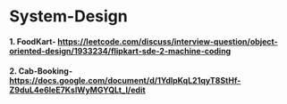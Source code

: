 # System-Design
#### 1. FoodKart- https://leetcode.com/discuss/interview-question/object-oriented-design/1933234/flipkart-sde-2-machine-coding
#### 2. Cab-Booking- https://docs.google.com/document/d/1YdlpKqL21qyT8StHf-Z9duL4e6leE7KsIWyMGYQLt_I/edit
